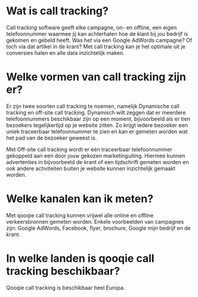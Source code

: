 <!-- TITLE: Call Tracking -->
# Wat is call tracking?
Call tracking software geeft elke campagne, on- en offline, een eigen telefoonnummer waarmee jij kan achterhalen hoe de klant bij jou bedrijf is gekomen en gebeld heeft. Was het via een Google AdWords campagne? Of toch via dat artikel in de krant? Met call tracking kan je het optimale uit je conversies halen en alle data inzichtelijk maken.
# Welke vormen van call tracking zijn er?
Er zijn twee soorten call tracking te noemen, namelijk Dynamische call tracking en off-site call tracking. Dynamisch wilt zeggen dat er meerdere telefoonnummers beschikbaar zijn op een moment, bijvoorbeeld als er tien bezoekers tegelijkertijd op je website zitten. Zo krijgt iedere bezoeker een uniek traceerbaar telefoonnummer te zien en kan er gemeten worden wat het pad van de bezoeker geweest is. 

Met Off-site call tracking wordt er één traceerbaar telefoonnummer gekoppeld aan een door jouw gekozen marketinguiting. Hiermee kunnen advertenties in bijvoorbeeld de krant of een tijdschrift gemeten worden en ook andere activiteiten buiten je website kunnen inzichtelijk gemaakt worden. 
# Welke kanalen kan ik meten?
Met qooqie call tracking kunnen vrijwel alle online en offline verkeersbronnen gemeten worden. Enkele voorbeelden van campagnes zijn: Google AdWords, Facebook, flyer, brochure, Google mijn bedrijf en de krant. 
# In welke landen is qooqie call tracking beschikbaar?
Qooqie call tracking is beschikbaar heel Europa.

